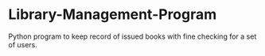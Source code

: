 # Library-Management-Program
Python program to keep record of issued books with fine checking for a set of users.
